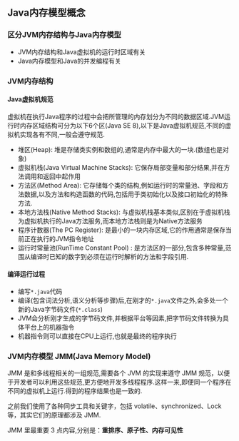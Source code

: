 Java内存模型概念
---

### 区分JVM内存结构与Java内存模型

- JVM内存结构和Java虚拟机的运行时区域有关
- Java内存模型和Java的并发编程有关

### JVM内存结构

#### Java虚拟机规范

虚拟机在执行Java程序的过程中会把所管理的内存划分为不同的数据区域.JVM运行时内存区域结构可分为以下6个区(Java SE 8),以下是Java虚拟机规范,不同的虚拟机实现各有不同,一般会遵守规范.

- 堆区(Heap): 堆是存储类实例和数组的,通常是内存中最大的一块.(数组也是对象)
- 虚拟机栈(Java Virtual Machine Stacks): 它保存局部变量和部分结果,并在方法调用和返回中起作用
- 方法区(Method Area): 它存储每个类的结构,例如运行时的常量池、字段和方法数据,以及方法和构造函数的代码,包括用于类初始化以及接口初始化的特殊方法.
- 本地方法栈(Native Method Stacks): 与虚拟机栈基本类似,区别在于虚拟机栈为虚拟机执行的Java方法服务,而本地方法栈则是为Native方法服务
- 程序计数器(The PC Register): 是最小的一块内存区域,它的作用通常是保存当前正在执行的JVM指令地址
- 运行时常量池(RunTime Constant Pool) : 是方法区的一部分,包含多种常量,范围从编译时已知的数字到必须在运行时解析的方法和字段引用.

#### 编译运行过程

- 编写`*.java`代码
- 编译(包含词法分析,语义分析等步骤)后,在刚才的`*.java`文件之外,会多处一个新的Java字节码文件(`*.class`)
- JVM会分析刚才生成的字节码文件,并根据平台等因素,把字节码文件转换为具体平台上的机器指令
- 机器指令则可以直接在CPU上运行,也就是最终的程序执行

### JVM内存模型 JMM(Java Memory Model)

JMM 是和多线程相关的一组规范,需要各个 JVM 的实现来遵守 JMM 规范，以便于开发者可以利用这些规范,更方便地开发多线程程序.这样一来,即便同一个程序在不同的虚拟机上运行.得到的程序结果也是一致的.

之前我们使用了各种同步工具和关键字，包括 volatile、synchronized、Lock 等，其实它们的原理都涉及 JMM.

JMM 里最重要 3 点内容,分别是：**重排序、原子性、内存可见性**